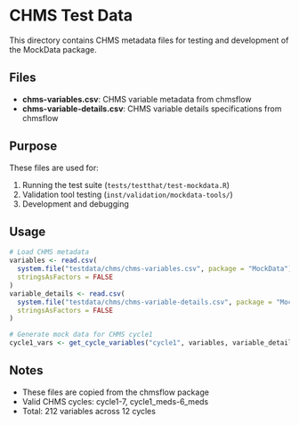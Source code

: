 # CHMS Test Data

This directory contains CHMS metadata files for testing and development of the MockData package.

## Files

- **chms-variables.csv**: CHMS variable metadata from chmsflow
- **chms-variable-details.csv**: CHMS variable details specifications from chmsflow

## Purpose

These files are used for:
1. Running the test suite (`tests/testthat/test-mockdata.R`)
2. Validation tool testing (`inst/validation/mockdata-tools/`)
3. Development and debugging

## Usage

```r
# Load CHMS metadata
variables <- read.csv(
  system.file("testdata/chms/chms-variables.csv", package = "MockData"),
  stringsAsFactors = FALSE
)
variable_details <- read.csv(
  system.file("testdata/chms/chms-variable-details.csv", package = "MockData"),
  stringsAsFactors = FALSE
)

# Generate mock data for CHMS cycle1
cycle1_vars <- get_cycle_variables("cycle1", variables, variable_details)
```

## Notes

- These files are copied from the chmsflow package
- Valid CHMS cycles: cycle1-7, cycle1_meds-6_meds
- Total: 212 variables across 12 cycles
